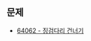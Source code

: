 ## 문제
- [64062 - 징검다리 건너기](https://programmers.co.kr/learn/courses/30/lessons/64062?language=javascript)